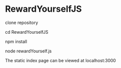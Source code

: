 # RewardYourselfJS

clone repository

cd RewardYourselfJS

npm install

node rewardYourself.js

The static index page can be viewed at localhost:3000
